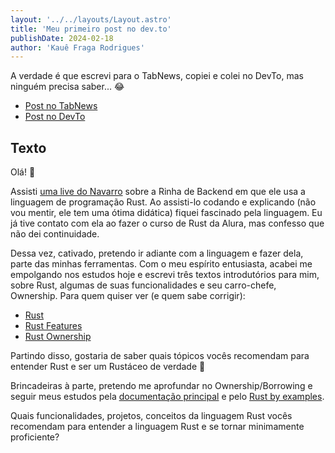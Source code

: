 ```yaml
---
layout: '../../layouts/Layout.astro'
title: 'Meu primeiro post no dev.to'
publishDate: 2024-02-18
author: 'Kauê Fraga Rodrigues'
---
```


A verdade é que escrevi para o TabNews, copiei e colei no DevTo, mas ninguém precisa saber... 😂

- [Post no TabNews](https://www.tabnews.com.br/kauefraga/aprendendo-rust)
- [Post no DevTo](https://dev.to/kauefraga/aprendendo-rust-4pb5)

## Texto

Olá! 👋

Assisti [uma live do Navarro](https://www.youtube.com/live/aXQenZGvLrQ) sobre a Rinha de Backend em que ele usa a linguagem de programação Rust. Ao assisti-lo codando e explicando (não vou mentir, ele tem uma ótima didática) fiquei fascinado pela linguagem. Eu já tive contato com ela ao fazer o curso de Rust da Alura, mas confesso que não dei continuidade.

Dessa vez, cativado, pretendo ir adiante com a linguagem e fazer dela, parte das minhas ferramentas. Com o meu espírito entusiasta, acabei me empolgando nos estudos hoje e escrevi três textos introdutórios para mim, sobre Rust, algumas de suas funcionalidades e seu carro-chefe, Ownership. Para quem quiser ver (e quem sabe corrigir):

- [Rust](https://twitter.com/rkauefraga/status/1758958622518743272)
- [Rust Features](https://twitter.com/rkauefraga/status/1759008932385755258)
- [Rust Ownership](https://twitter.com/rkauefraga/status/1759011206629621985)

Partindo disso, gostaria de saber quais tópicos vocês recomendam para entender Rust e ser um Rustáceo de verdade 🤣

Brincadeiras à parte, pretendo me aprofundar no Ownership/Borrowing e seguir meus estudos pela [documentação principal](https://doc.rust-lang.org/book) e pelo [Rust by examples](https://doc.rust-lang.org/rust-by-example).

Quais funcionalidades, projetos, conceitos da linguagem Rust vocês recomendam para entender a linguagem Rust e se tornar minimamente proficiente?
